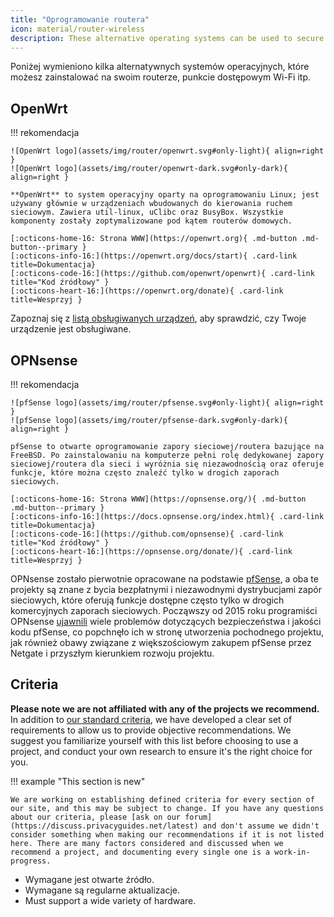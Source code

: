 ```yaml
---
title: "Oprogramowanie routera"
icon: material/router-wireless
description: These alternative operating systems can be used to secure your router or Wi-Fi access point.
---
```


Poniżej wymieniono kilka alternatywnych systemów operacyjnych, które możesz zainstalować na swoim routerze, punkcie dostępowym Wi-Fi itp.

## OpenWrt

!!! rekomendacja

    ![OpenWrt logo](assets/img/router/openwrt.svg#only-light){ align=right }
    ![OpenWrt logo](assets/img/router/openwrt-dark.svg#only-dark){ align=right }
    
    **OpenWrt** to system operacyjny oparty na oprogramowaniu Linux; jest używany głównie w urządzeniach wbudowanych do kierowania ruchem sieciowym. Zawiera util-linux, uClibc oraz BusyBox. Wszystkie komponenty zostały zoptymalizowane pod kątem routerów domowych.
    
    [:octicons-home-16: Strona WWW](https://openwrt.org){ .md-button .md-button--primary }
    [:octicons-info-16:](https://openwrt.org/docs/start){ .card-link title=Dokumentacja}
    [:octicons-code-16:](https://github.com/openwrt/openwrt){ .card-link title="Kod źródłowy" }
    [:octicons-heart-16:](https://openwrt.org/donate){ .card-link title=Wesprzyj }

Zapoznaj się z [listą obsługiwanych urządzeń](https://openwrt.org/toh/start), aby sprawdzić, czy Twoje urządzenie jest obsługiwane.

## OPNsense

!!! rekomendacja

    ![pfSense logo](assets/img/router/pfsense.svg#only-light){ align=right }
    ![pfSense logo](assets/img/router/pfsense-dark.svg#only-dark){ align=right }
    
    pfSense to otwarte oprogramowanie zapory sieciowej/routera bazujące na FreeBSD. Po zainstalowaniu na komputerze pełni rolę dedykowanej zapory sieciowej/routera dla sieci i wyróżnia się niezawodnością oraz oferuje funkcje, które można często znaleźć tylko w drogich zaporach sieciowych.
    
    [:octicons-home-16: Strona WWW](https://opnsense.org/){ .md-button .md-button--primary }
    [:octicons-info-16:](https://docs.opnsense.org/index.html){ .card-link title=Dokumentacja}
    [:octicons-code-16:](https://github.com/opnsense){ .card-link title="Kod źródłowy" }
    [:octicons-heart-16:](https://opnsense.org/donate/){ .card-link title=Wesprzyj }

OPNsense zostało pierwotnie opracowane na podstawie [pfSense](https://en.wikipedia.org/wiki/PfSense), a oba te projekty są znane z bycia bezpłatnymi i niezawodnymi dystrybucjami zapór sieciowych, które oferują funkcje dostępne często tylko w drogich komercyjnych zaporach sieciowych. Począwszy od 2015 roku programiści OPNsense [ujawnili](https://docs.opnsense.org/history/thefork.html) wiele problemów dotyczących bezpieczeństwa i jakości kodu pfSense, co popchnęło ich w stronę utworzenia pochodnego projektu, jak również obawy związane z większościowym zakupem pfSense przez Netgate i przyszłym kierunkiem rozwoju projektu.

## Criteria

**Please note we are not affiliated with any of the projects we recommend.** In addition to [our standard criteria](about/criteria.md), we have developed a clear set of requirements to allow us to provide objective recommendations. We suggest you familiarize yourself with this list before choosing to use a project, and conduct your own research to ensure it's the right choice for you.

!!! example "This section is new"

    We are working on establishing defined criteria for every section of our site, and this may be subject to change. If you have any questions about our criteria, please [ask on our forum](https://discuss.privacyguides.net/latest) and don't assume we didn't consider something when making our recommendations if it is not listed here. There are many factors considered and discussed when we recommend a project, and documenting every single one is a work-in-progress.

- Wymagane jest otwarte źródło.
- Wymagane są regularne aktualizacje.
- Must support a wide variety of hardware.

